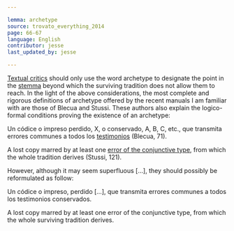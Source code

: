 ```yaml
---

lemma: archetype
source: trovato_everything_2014
page: 66-67
language: English
contributor: jesse
last_updated_by: jesse

---
```

[Textual critics](textualCriticism.html) should only use the word archetype to designate the point in the [stemma](stemma) beyond which the surviving tradition does not allow them to reach.
In the light of the above considerations, the most complete and rigorous definitions of archetype offered by the recent manuals I am familiar with are those of Blecua and Stussi. These authors also explain the logico-formal conditions proving the existence of an archetype:

Un códice o impreso perdido, X, o conservado, A, B, C, etc., que transmita errores communes a todos los [testimonios](witness.html) (Blecua, 71).

A lost copy marred by at least one [error of the conjunctive type](errorConjunctive.html), from which the whole tradition derives (Stussi, 121).

However, although it may seem superfluous […], they should possibly be reformulated as follow:

Un códice o impreso, perdido […], que transmita errores communes a todos los testimonios conservados.

A lost copy marred by at least one error of the conjunctive type, from which the whole surviving tradition derives.
